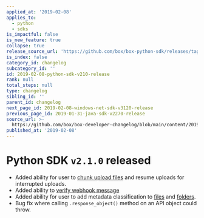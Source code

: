 ```yaml
---
applied_at: '2019-02-08'
applies_to:
  - python
  - sdks
is_impactful: false
is_new_feature: true
collapse: true
release_source_url: 'https://github.com/box/box-python-sdk/releases/tag/v2.1.0'
is_index: false
category_id: changelog
subcategory_id: ''
id: 2019-02-08-python-sdk-v210-release
rank: null
total_steps: null
type: changelog
sibling_id: ''
parent_id: changelog
next_page_id: 2019-02-08-windows-net-sdk-v3120-release
previous_page_id: 2019-01-31-java-sdk-v2270-release
source_url: >-
  https://github.com/box/box-developer-changelog/blob/main/content/2019/02-08-python-sdk-v210-release.md
published_at: '2019-02-08'
---
```

# Python SDK `v2.1.0` released

* Added ability for user to [chunk upload files](https://github.com/box/box-python-sdk/blob/master/docs/usage/files.md#chunked-upload) and resume uploads for interrupted uploads.
* Added ability to [verify webhook message](https://github.com/box/box-python-sdk/blob/master/docs/usage/webhook.md#validate-webhook-message)
* Added ability for user to add metadata classification to [files](https://github.com/box/box-python-sdk/blob/master/docs/usage/files.md#set-a-classification) and [folders](https://github.com/box/box-python-sdk/blob/master/docs/usage/folders.md#set-a-classification).
* Bug fix where calling  `.response_object()` method on an API object could throw.
